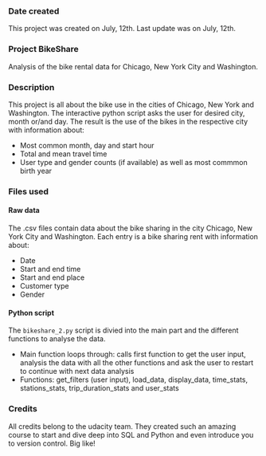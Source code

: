 ### Date created
This project was created on July, 12th.
Last update was on July, 12th.

### Project BikeShare
Analysis of the bike rental data for Chicago, New York City and Washington.

### Description
This project is all about the bike use in the cities of Chicago, New York and Washington. The interactive python script asks the user for desired city, month or/and day. 
The result is the use of the bikes in the respective city with information about:
* Most common month, day and start hour
* Total and mean travel time 
* User type and gender counts (if available) as well as most commmon birth year

### Files used
#### Raw data
The .csv files contain data about the bike sharing in the city Chicago, New York City and Washington. Each entry is a bike sharing rent with information about:
* Date
* Start and end time
* Start and end place
* Customer type
* Gender

#### Python script
The `bikeshare_2.py` script is divied into the main part and the different functions to analyse the data.
* Main function loops through: calls first function to get the user input, analysis the data with all the other functions and ask the user to restart to continue with next data analysis
* Functions: get_filters (user input), load_data, display_data, time_stats, stations_stats, trip_duration_stats and user_stats

### Credits
All credits belong to the udacity team. They created such an amazing course to start and dive deep into SQL and Python and even introduce you to version control. Big like!
